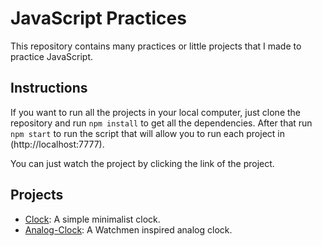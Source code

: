 # JavaScript Practices

This repository contains many practices or little projects that I made to practice JavaScript.

## Instructions
If you want to run all the projects in your local computer, just clone the repository and run ```npm install``` to get all the dependencies. After that run ```npm start``` to run the script that will allow you to run each project in (http://localhost:7777).

You can just watch the project by clicking the link of the project. 

## Projects
 
* [Clock](https://clock.rafasu.repl.co/): A simple minimalist clock.
* [Analog-Clock](https://watchmen-analog-clock.rafasu.repl.co/): A Watchmen inspired analog clock.
